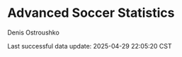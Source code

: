 # Advanced Soccer Statistics
Denis Ostroushko

<!-- gfm -->

Last successful data update: 2025-04-29 22:05:20 CST
